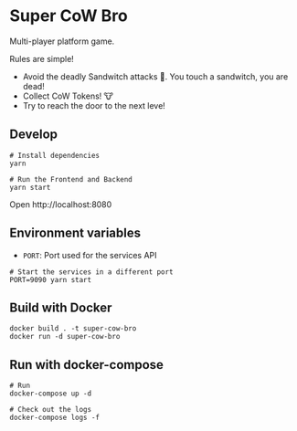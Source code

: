 # Super CoW Bro

Multi-player platform game.

Rules are simple!

- Avoid the deadly Sandwitch attacks 🥪. You touch a sandwitch, you are dead!
- Collect CoW Tokens! 🐮
- Try to reach the door to the next leve!

## Develop

```
# Install dependencies
yarn

# Run the Frontend and Backend
yarn start
```

Open http://localhost:8080

## Environment variables

- `PORT`: Port used for the services API

```
# Start the services in a different port
PORT=9090 yarn start
```

## Build with Docker

```
docker build . -t super-cow-bro
docker run -d super-cow-bro
```

## Run with docker-compose

```
# Run
docker-compose up -d

# Check out the logs
docker-compose logs -f
```
